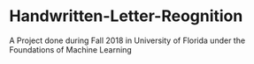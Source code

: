 # Handwritten-Letter-Reognition
A Project done during Fall 2018 in University of Florida under the Foundations of Machine Learning 
